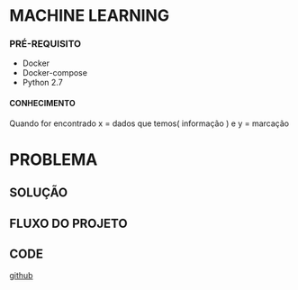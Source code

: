 # MACHINE LEARNING 

###  PRÉ-REQUISITO

 - Docker
 - Docker-compose
 - Python 2.7

#### CONHECIMENTO
Quando for encontrado x = dados que temos( informação ) e y = marcação

# PROBLEMA

 
## SOLUÇÃO


## FLUXO DO PROJETO

## CODE
[github](https://github.com/alura-cursos/machine-learning-introducao-a-classificacao/blob/master/dados.py)